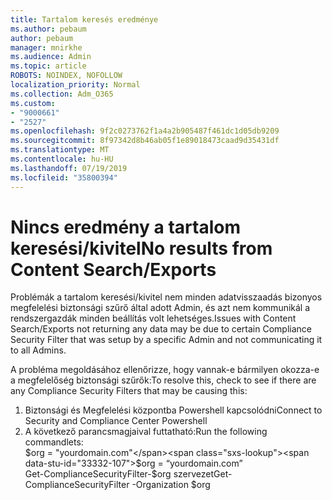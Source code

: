 ```yaml
---
title: Tartalom keresés eredménye
ms.author: pebaum
author: pebaum
manager: mnirkhe
ms.audience: Admin
ms.topic: article
ROBOTS: NOINDEX, NOFOLLOW
localization_priority: Normal
ms.collection: Adm_O365
ms.custom:
- "9000661"
- "2527"
ms.openlocfilehash: 9f2c0273762f1a4a2b905487f461dc1d05db9209
ms.sourcegitcommit: 8f97342d8b46ab05f1e89018473caad9d35431df
ms.translationtype: MT
ms.contentlocale: hu-HU
ms.lasthandoff: 07/19/2019
ms.locfileid: "35800394"
---
```

# <a name="no-results-from-content-searchexports"></a><span data-ttu-id="33332-102">Nincs eredmény a tartalom keresési/kivitel</span><span class="sxs-lookup"><span data-stu-id="33332-102">No results from Content Search/Exports</span></span>

<span data-ttu-id="33332-103">Problémák a tartalom keresési/kivitel nem minden adatvisszaadás bizonyos megfelelési biztonsági szűrő által adott Admin, és azt nem kommunikál a rendszergazdák minden beállítás volt lehetséges.</span><span class="sxs-lookup"><span data-stu-id="33332-103">Issues with Content Search/Exports not returning any data may be due to certain Compliance Security Filter that was setup by a specific Admin and not communicating it to all Admins.</span></span>

<span data-ttu-id="33332-104">A probléma megoldásához ellenőrizze, hogy vannak-e bármilyen okozza-e a megfelelőség biztonsági szűrők:</span><span class="sxs-lookup"><span data-stu-id="33332-104">To resolve this, check to see if there are any Compliance Security Filters that may be causing this:</span></span>
1. <span data-ttu-id="33332-105">Biztonsági és Megfelelési központba Powershell kapcsolódni</span><span class="sxs-lookup"><span data-stu-id="33332-105">Connect to Security and Compliance Center Powershell</span></span>
2. <span data-ttu-id="33332-106">A következő parancsmagjaival futtatható:</span><span class="sxs-lookup"><span data-stu-id="33332-106">Run the following commandlets:</span></span>
<br><span data-ttu-id="33332-107">$org = "yourdomain.com"</span><span class="sxs-lookup"><span data-stu-id="33332-107">$org = “yourdomain.com”</span></span>
<br><span data-ttu-id="33332-108">Get-ComplianceSecurityFilter-$org szervezet</span><span class="sxs-lookup"><span data-stu-id="33332-108">Get-ComplianceSecurityFilter -Organization $org</span></span>